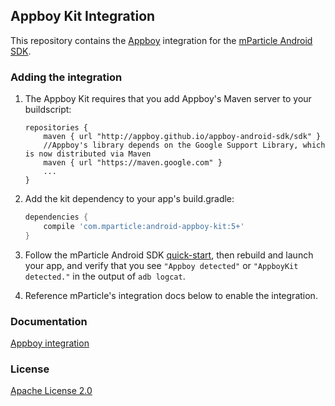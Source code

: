 ## Appboy Kit Integration

This repository contains the [Appboy](https://www.appboy.com/) integration for the [mParticle Android SDK](https://github.com/mParticle/mparticle-android-sdk).

### Adding the integration

1. The Appboy Kit requires that you add Appboy's Maven server to your buildscript:

    ```
    repositories {
        maven { url "http://appboy.github.io/appboy-android-sdk/sdk" }
        //Appboy's library depends on the Google Support Library, which is now distributed via Maven
        maven { url "https://maven.google.com" }
        ...
    }
    ```

2. Add the kit dependency to your app's build.gradle:

    ```groovy
    dependencies {
        compile 'com.mparticle:android-appboy-kit:5+'
    }
    ```

3. Follow the mParticle Android SDK [quick-start](https://github.com/mParticle/mparticle-android-sdk), then rebuild and launch your app, and verify that you see `"Appboy detected"` or `"AppboyKit detected."` in the output of `adb logcat`.
4. Reference mParticle's integration docs below to enable the integration.

### Documentation

[Appboy integration](http://docs.mparticle.com/?java#appboy)

### License

[Apache License 2.0](http://www.apache.org/licenses/LICENSE-2.0)
